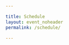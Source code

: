 ```yaml
---

title: Schedule
layout: event_noheader
permalink: /schedule/

---
```


<!--<a id="sched-embed" href="//owasp2022globalappsecsf.sched.com/" data-sched-sidebar="no">View the OWASP 2022 Global AppSec San Francisco schedule &amp; directory.</a><script type="text/javascript" src="//owasp2022globalappsecsf.sched.com/js/embed.js"></script>-->

